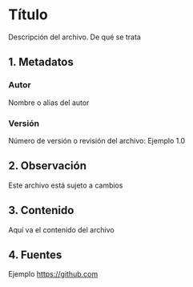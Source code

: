 # Título
Descripción del archivo. De qué se trata
## 1. Metadatos

### Autor
Nombre o alias del autor
### Versión
Número de versión o revisión del archivo: Ejemplo 1.0

## 2. Observación

Este archivo está sujeto a cambios

## 3. Contenido 
Aquí va el contenido del archivo

## 4. Fuentes
Ejemplo <https://github.com>

[//]: # (aqui van las referencias citadas)
[enlaceEjemplo]: https://google.com
